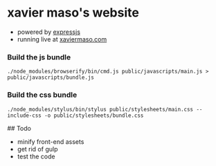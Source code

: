 # xavier maso's website

  * powered by [expressjs](http://expressjs.com/)
  * running live at [xaviermaso.com](http://xaviermaso.com/)

### Build the js bundle

```
./node_modules/browserify/bin/cmd.js public/javascripts/main.js > public/javascripts/bundle.js
```

### Build the css bundle

```
./node_modules/stylus/bin/stylus public/stylesheets/main.css --include-css -o public/stylesheets/bundle.css
```

## Todo

  * minify front-end assets
  * get rid of gulp
  * test the code
